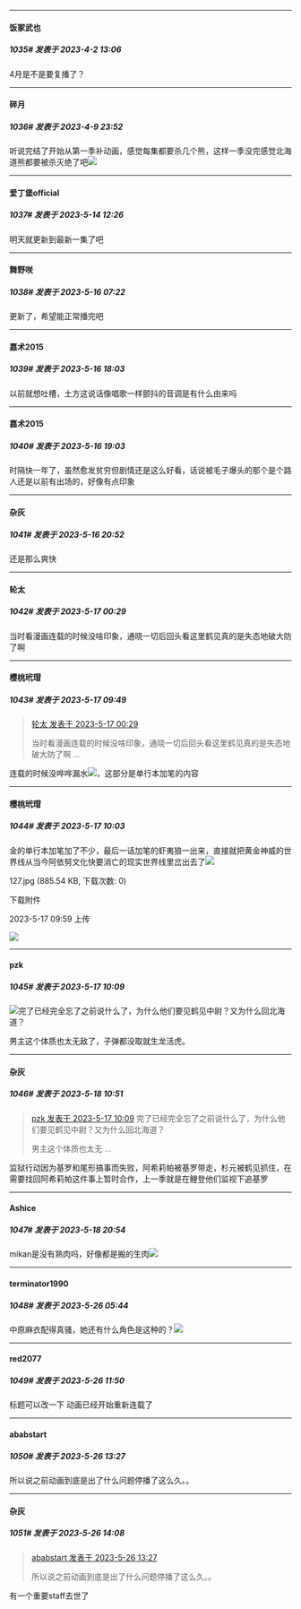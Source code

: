
*****

####  饭冢武也  
##### 1035#       发表于 2023-4-2 13:06

4月是不是要复播了？

*****

####  碎月  
##### 1036#       发表于 2023-4-9 23:52

听说完结了开始从第一季补动画，感觉每集都要杀几个熊，这样一季没完感觉北海道熊都要被杀灭绝了吧<img src="https://static.saraba1st.com/image/smiley/face2017/112.png" referrerpolicy="no-referrer">

*****

####  爱丁堡official  
##### 1037#       发表于 2023-5-14 12:26

明天就更新到最新一集了吧


*****

####  舞野咲  
##### 1038#       发表于 2023-5-16 07:22

更新了，希望能正常播完吧


*****

####  嘉术2015  
##### 1039#       发表于 2023-5-16 18:03

以前就想吐槽，土方这说话像唱歌一样颤抖的音调是有什么由来吗


*****

####  嘉术2015  
##### 1040#       发表于 2023-5-16 19:03

时隔快一年了，虽然愈发贫穷但剧情还是这么好看，话说被毛子爆头的那个是个路人还是以前有出场的，好像有点印象


*****

####  杂灰  
##### 1041#       发表于 2023-5-16 20:52

还是那么爽快


*****

####  轮太  
##### 1042#       发表于 2023-5-17 00:29

当时看漫画连载的时候没啥印象，通晓一切后回头看这里鹤见真的是失态地破大防了啊


*****

####  樱桃玳瑁  
##### 1043#       发表于 2023-5-17 09:49

<blockquote><a href="httphttps://bbs.saraba1st.com/2b/forum.php?mod=redirect&amp;goto=findpost&amp;pid=60870434&amp;ptid=1158270" target="_blank">轮太 发表于 2023-5-17 00:29</a>

当时看漫画连载的时候没啥印象，通晓一切后回头看这里鹤见真的是失态地破大防了啊 ...</blockquote>
连载的时候没哗哗漏水<img src="https://static.saraba1st.com/image/smiley/face2017/245.png" referrerpolicy="no-referrer">，这部分是单行本加笔的内容

*****

####  樱桃玳瑁  
##### 1044#       发表于 2023-5-17 10:03

金的单行本加笔加了不少，最后一话加笔的虾夷狼一出来，直接就把黄金神威的世界线从当今阿依努文化快要消亡的现实世界线里岔出去了<img src="https://static.saraba1st.com/image/smiley/face2017/018.png" referrerpolicy="no-referrer">

127.jpg
(885.54 KB, 下载次数: 0)

下载附件

2023-5-17 09:59 上传

<img src="https://img.saraba1st.com/forum/202305/17/095932qv24x8y923v40tsu.jpg" referrerpolicy="no-referrer">

*****

####  pzk  
##### 1045#       发表于 2023-5-17 10:09

<img src="https://static.saraba1st.com/image/smiley/face2017/125.png" referrerpolicy="no-referrer">完了已经完全忘了之前说什么了，为什么他们要见鹤见中尉？又为什么回北海道？

男主这个体质也太无敌了，子弹都没取就生龙活虎。


*****

####  杂灰  
##### 1046#       发表于 2023-5-18 10:51

<blockquote><a href="httphttps://bbs.saraba1st.com/2b/forum.php?mod=redirect&amp;goto=findpost&amp;pid=60872743&amp;ptid=1158270" target="_blank">pzk 发表于 2023-5-17 10:09</a>
完了已经完全忘了之前说什么了，为什么他们要见鹤见中尉？又为什么回北海道？

男主这个体质也太无 ...</blockquote>
监狱行动因为基罗和尾形搞事而失败，阿希莉帕被基罗带走，杉元被鹤见抓住，在需要找回阿希莉帕这件事上暂时合作，上一季就是在鲤登他们监视下追基罗


*****

####  Ashice  
##### 1047#       发表于 2023-5-18 20:54

mikan是没有熟肉吗，好像都是搬的生肉<img src="https://static.saraba1st.com/image/smiley/face2017/152.png" referrerpolicy="no-referrer">

*****

####  terminator1990  
##### 1048#       发表于 2023-5-26 05:44

中原麻衣配得真骚，她还有什么角色是这种的？<img src="https://static.saraba1st.com/image/smiley/face2017/074.png" referrerpolicy="no-referrer">


*****

####  red2077  
##### 1049#       发表于 2023-5-26 11:50

标题可以改一下 动画已经开始重新连载了 


*****

####  ababstart  
##### 1050#       发表于 2023-5-26 13:27

所以说之前动画到底是出了什么问题停播了这么久。。


*****

####  杂灰  
##### 1051#       发表于 2023-5-26 14:08

<blockquote><a href="httphttps://bbs.saraba1st.com/2b/forum.php?mod=redirect&amp;goto=findpost&amp;pid=60997882&amp;ptid=1158270" target="_blank">ababstart 发表于 2023-5-26 13:27</a>

所以说之前动画到底是出了什么问题停播了这么久。。</blockquote>
有一个重要staff去世了

